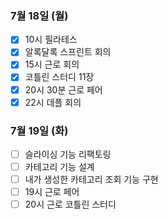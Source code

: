 ### 7월 18일 (월)
- [x] 10시 필라테스
- [x] 알록달록 스프린트 회의
- [x] 15시 근로 회의
- [x] 코틀린 스터디 11장
- [x] 20시 30분 근로 페어
- [x] 22시 데플 회의

### 7월 19일 (화)
- [ ] 슬라이싱 기능 리팩토링
- [ ] 카테고리 기능 설계
- [ ] 내가 생성한 카테고리 조회 기능 구현
- [ ] 19시 근로 페어
- [ ] 20시 근로 코틀린 스터디
